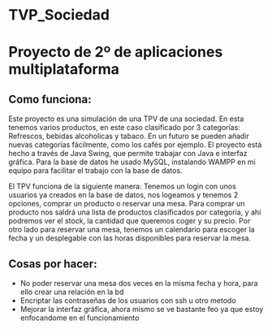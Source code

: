 # TVP_Sociedad
<h1>Proyecto de 2º de aplicaciones multiplataforma</h1>
<h2>Como funciona:</h2>
<p>Este proyecto es una simulación de una TPV de una sociedad. En esta tenemos varios productos, en este caso clasificado por 3 categorías: Refrescos, bebidas alcoholicas y tabaco. En un futuro se pueden añadir nuevas categorías fácilmente, como los cafés por ejemplo. El proyecto está hecho a través de Java Swing, que permite trabajar con Java e interfaz gráfica. Para la base de datos he usado MySQL, instalando WAMPP en mi equipo para facilitar el trabajo con la base de datos.</p>
<p>El TPV funciona de la siguiente manera: Tenemos un login con unos usuarios ya creados en la base de datos, nos logeamos y tenemos 2 opciones, comprar un producto o reservar una mesa. Para comprar un producto nos saldrá una lista de productos clasificados por categoría, y ahí podremos ver el stock, la cantidad que queremos coger y su precio. Por otro lado para reservar una mesa, tenemos un calendario para escoger la fecha y un desplegable con las horas disponibles para reservar la mesa.</p>
<h2>Cosas por hacer:</h2>
<ul>
<li>No poder reservar una mesa dos veces en la misma fecha y hora, para ello crear una relación en la bd</li>
<li>Encriptar las contraseñas de los usuarios con ssh u otro metodo</li>
<li>Mejorar la interfaz gráfica, ahora mismo se ve bastante feo ya que estoy enfocandome en el funcionamiento</li>

